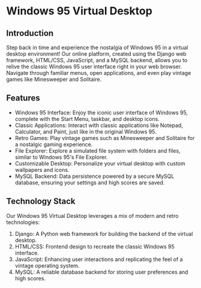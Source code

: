 # Windows 95 Virtual Desktop

## Introduction
Step back in time and experience the nostalgia of Windows 95 in a virtual desktop environment! Our online platform, created using the Django web framework, HTML/CSS, JavaScript, and a MySQL backend, allows you to relive the classic Windows 95 user interface right in your web browser. Navigate through familiar menus, open applications, and even play vintage games like Minesweeper and Solitaire.

## Features
+ Windows 95 Interface: Enjoy the iconic user interface of Windows 95, complete with the Start Menu, taskbar, and desktop icons.
+ Classic Applications: Interact with classic applications like Notepad, Calculator, and Paint, just like in the original Windows 95.
+ Retro Games: Play vintage games such as Minesweeper and Solitaire for a nostalgic gaming experience.
+ File Explorer: Explore a simulated file system with folders and files, similar to Windows 95's File Explorer.
+ Customizable Desktop: Personalize your virtual desktop with custom wallpapers and icons.
+ MySQL Backend: Data persistence powered by a secure MySQL database, ensuring your settings and high scores are saved.

## Technology Stack
Our Windows 95 Virtual Desktop leverages a mix of modern and retro technologies:

1. Django: A Python web framework for building the backend of the virtual desktop.
2. HTML/CSS: Frontend design to recreate the classic Windows 95 interface.
3. JavaScript: Enhancing user interactions and replicating the feel of a vintage operating system.
4. MySQL: A reliable database backend for storing user preferences and high scores.
